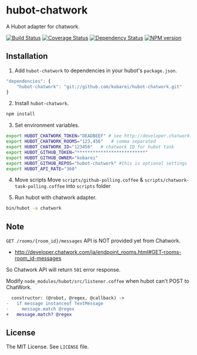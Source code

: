 hubot-chatwork
==============

A Hubot adapter for chatwork.

[![Build Status](https://travis-ci.org/akiomik/hubot-chatwork.png?branch=master)](https://travis-ci.org/akiomik/hubot-chatwork)
[![Coverage Status](https://coveralls.io/repos/akiomik/hubot-chatwork/badge.png?branch=master)](https://coveralls.io/r/akiomik/hubot-chatwork?branch=master)
[![Dependency Status](https://gemnasium.com/akiomik/hubot-chatwork.png)](https://gemnasium.com/akiomik/hubot-chatwork)
[![NPM version](https://badge.fury.io/js/hubot-chatwork.png)](http://badge.fury.io/js/hubot-chatwork)

## Installation

1. Add `hubot-chatwork` to dependencies in your hubot's `package.json`.
```javascript
"dependencies": {
    "hubot-chatwork": "git://github.com/kobarei/hubot-chatwork.git"
}
```

2. Install `hubot-chatwork`.
```sh
npm install
```

3. Set environment variables.
```sh
export HUBOT_CHATWORK_TOKEN="DEADBEEF" # see http://developer.chatwork.com/ja/authenticate.html
export HUBOT_CHATWORK_ROOMS="123,456"   # comma separated
export HUBOT_CHATWORK_ID="123456"   # chatwork ID for hubot task
export HUBOT_GITHUB_TOKEN="**************************"
export HUBOT_GITHUB_OWNER="kobarei"
export HUBOT_GITHUB_REPOS="hubot-chatwork" #this is optional settings
export HUBOT_API_RATE="360"
```

4. Move scripts
Move ``scripts/github-polling.coffee`` & ``scripts/chatwork-task-polling.coffee`` into ``scripts`` folder

5. Run hubot with chatwork adapter.
```sh
bin/hubot -a chatwork
```

## Note

`GET /rooms/{room_id}/messages` API is NOT provided yet from Chatwork.

* http://developer.chatwork.com/ja/endpoint_rooms.html#GET-rooms-room_id-messages

So Chatwork API will return `501` error response.

Modify ``node_modules/hubot/src/listener.coffee`` when hubot can't POST to ChatWork.
```diff
  constructor: (@robot, @regex, @callback) ->
-   if message instanceof TextMessage
-     message.match @regex
+   message.match? @regex
```

## License
The MIT License. See `LICENSE` file.

